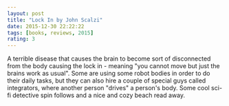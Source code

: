 ```yaml
---
layout: post
title: "Lock In by John Scalzi"
date: 2015-12-30 22:22:22
tags: [books, reviews, 2015]
rating: 3
---
```


A terrible disease that causes the brain to become sort of disconnected from the body causing the lock in - meaning "you cannot move but just the brains work as usual".
Some are using some robot bodies in order to do their daily tasks, but they can also hire a couple of special guys called integrators, where another person "drives" a person's body.
Some cool sci-fi detective spin follows and a nice and cozy beach read away.
